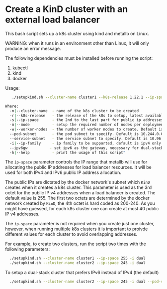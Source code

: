 
# Create a KinD cluster with an external load balancer

This bash script sets up a k8s cluster using kind and metallb on Linux.

WARNING: when it runs in an environment other than Linux, it will only
produce an error message.

The following dependencies must be installed before running the script:
  1. kubectl
  2. kind
  3. docker

Usage:

```bash
   ./setupkind.sh --cluster-name cluster1 --k8s-release 1.22.1 --ip-space 255 -i dual

Where:
  -n|--cluster-name  - name of the k8s cluster to be created
  -r|--k8s-release   - the release of the k8s to setup, latest available if not given
  -s|--ip-space      - the 2nd to the last part for public ip addresses, 255 if not given, valid range: 0-255.
  -m|--mode          - setup the required number of nodes per deployment model. Values are sidecar (1 node) or ambient (minimum of 2)
  -w|--worker-nodes  - the number of worker nodes to create. Default is 1
  --pod-subnet       - the pod subnet to specify. Default is 10.244.0.0/16 for IPv4 and fd00:10:244::/56 for IPv6
  --service-subnet   - the service subnet to specify. Default is 10.96.0.0/16 for IPv4 and fd00:10:96::/112 for IPv6
  -i|--ip-family     - ip family to be supported, default is ipv4 only. Value should be ipv4, ipv6, or dual (ipv4-preferred by default)
  --ipv6gw          - set ipv6 as the gateway, necessary for dual-stack IPv6-preferred clusters
  -h|--help          - print the usage of this script"
```

The `ip-space` parameter controls the IP range that metallb will use for allocating
the public IP addresses for load balancer resources. It will be used for both IPv4
and IPv6 public IP address allocation.

The public IPs are dictated by the docker network's subnet which `KinD` creates
when it creates a k8s cluster. This parameter is used as the 3rd octet for the
public IP v4 addresses when a load balancer is created. The default value is 255.
The first two octets are determined by the docker network created by `KinD`, the 4th octet
is hard coded as 200-240. As you might have guessed, for each k8s cluster one can
create at most 40 public IP v4 addresses.

The `ip-space` parameter is not required when you create just one cluster, however, when
running multiple k8s clusters it is important to proivde different values for each cluster
to avoid overlapping addresses.

For example, to create two clusters, run the script two times with the following
parameters:

```bash
  ./setupkind.sh --cluster-name cluster1 --ip-space 255 -i dual
  ./setupkind.sh --cluster-name cluster2 --ip-space 245 -i dual
```

To setup a dual-stack cluster that prefers IPv6 instead of IPv4 (the default)

```bash
  ./setupkind.sh --cluster-name cluster2 --ip-space 245 -i dual --pod-subnet "fd00:100:96::/48,100.96.0.0/11" --service-subnet "fd00:100:64::/108,100.64.0.0/13" --ipv6gw
```
